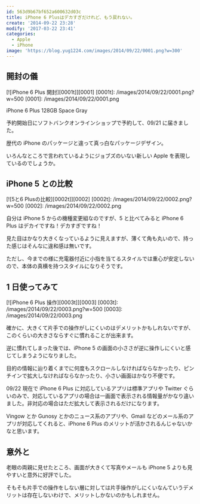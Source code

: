```yaml
---
id: 563d9b67bf652a600632d03c
title: iPhone 6 Plusはデカすぎだけれど、もう戻れない。
create: '2014-09-22 23:28'
modify: '2017-03-22 23:41'
categories:
  - Apple
  - iPhone
image: 'https://blog.yug1224.com/images/2014/09/22/0001.png?w=300'
---
```


## 開封の儀

[![iPhone 6 Plus 開封][0001t]][0001]
[0001t]: /images/2014/09/22/0001.png?w=500
[0001]: /images/2014/09/22/0001.png

iPhone 6 Plus 128GB Space Gray

予約開始日にソフトバンクオンラインショップで予約して、09/21 に届きました。

歴代の iPhone のパッケージと違って真っ白なパッケージデザイン。

いろんなところで言われているようにジョブズのいない新しい Apple を表現しているのでしょうか。

<!-- more -->

## iPhone 5 との比較

[![5と6 Plusの比較][0002t]][0002]
[0002t]: /images/2014/09/22/0002.png?w=500
[0002]: /images/2014/09/22/0002.png

自分は iPhone 5 からの機種変更組なのですが、5 と比べてみると iPhone 6 Plus はデカイですね！デカすぎですね！

見た目はかなり大きくなっているように見えますが、薄くて角も丸いので、持った感じはそんなに違和感は無いです。

ただし、今までの様に充電器付近に小指を当てるスタイルでは重心が安定しないので、本体の真横を持つスタイルになりそうです。

## 1 日使ってみて

[![iPhone 6 Plus 操作][0003t]][0003]
[0003t]: /images/2014/09/22/0003.png?w=500
[0003]: /images/2014/09/22/0003.png

確かに、大きくて片手での操作がしにくいのはデメリットかもしれないですが、このくらいの大きさならすぐに慣れることが出来ます。

逆に慣れてしまった後では、iPhone 5 の画面の小ささが逆に操作しにくいと感じてしまうようになりました。

目的の情報に辿り着くまでに何度もスクロールしなければならなかったり、ピンチインで拡大しなければならなかったり、小さい画面はかなり不便です。

09/22 現在で iPhone 6 Plus に対応しているアプリは標準アプリや Twitter ぐらいのみで、対応しているアプリの場合は一画面で表示される情報量がかなり違いました。非対応の場合はただ拡大して表示されるだけになります。

Vingow とか Gunosy とかのニュース系のアプリや、Gmail などのメール系のアプリが対応してくれると、iPhone 6 Plus のメリットが活かされるんじゃないかなと思います。

## 意外と

老眼の両親に見せたところ、画面が大きくて写真やメールも iPhone 5 よりも見やすいと意外に好評でした。

そもそも片手での操作をしない層に対しては片手操作がしにくいなんていうデメリットは存在しないわけで、メリットしかないのかもしれません。
